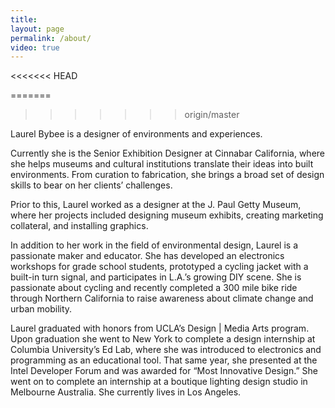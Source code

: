 ```yaml
---
title:
layout: page
permalink: /about/
video: true
---
```

<<<<<<< HEAD

=======

>>>>>>> origin/master

Laurel Bybee is a designer of environments and experiences.

Currently she is the Senior Exhibition Designer at Cinnabar California, where she helps museums and cultural institutions translate their ideas into built environments. From curation to fabrication, she brings a broad set of design skills to bear on her clients’ challenges.

Prior to this, Laurel worked as a designer at the J. Paul Getty Museum, where her projects included designing museum exhibits, creating marketing collateral, and installing graphics.

In addition to her work in the field of environmental design, Laurel is a passionate maker and educator. She has developed an electronics workshops for grade school students, prototyped a cycling jacket with a built-in turn signal, and participates in L.A.’s growing DIY scene. She is passionate about cycling and recently completed a 300 mile bike ride through Northern California to raise awareness about climate change and urban mobility. 

Laurel graduated with honors from UCLA’s Design | Media Arts program. Upon graduation she went to New York to complete a design internship at Columbia University’s Ed Lab, where she was introduced to electronics and programming as an educational tool. That same year, she presented at the Intel Developer Forum and was awarded for “Most Innovative Design.” She went on to complete an internship at a boutique lighting design studio in Melbourne Australia. She currently lives in Los Angeles.

